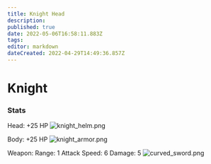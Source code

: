 ```yaml
---
title: Knight Head
description: 
published: true
date: 2022-05-06T16:58:11.883Z
tags: 
editor: markdown
dateCreated: 2022-04-29T14:49:36.857Z
---
```


# Knight
### Stats

Head:
+25 HP
![knight_helm.png](/head/knight_helm.png)

Body:
+25 HP
![knight_armor.png](/knight_armor.png)

Weapon:
Range: 1
Attack Speed: 6
Damage: 5
![curved_sword.png](/legs/curved_sword.png)